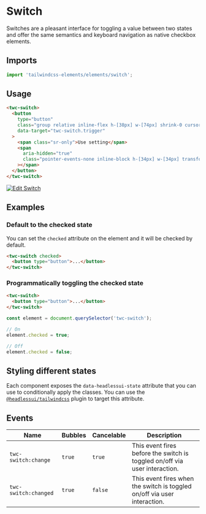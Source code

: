 # Switch

Switches are a pleasant interface for toggling a value between two states and offer the same semantics and keyboard
navigation as native checkbox elements.

## Imports

```js
import 'tailwindcss-elements/elements/switch';
```

## Usage

```html
<twc-switch>
  <button
    type="button"
    class="group relative inline-flex h-[38px] w-[74px] shrink-0 cursor-pointer rounded-full border-2 border-transparent transition-colors duration-200 ease-in-out focus:outline-none focus-visible:ring-2 focus-visible:ring-white/75 bg-indigo-50 aria-checked:bg-indigo-600"
    data-target="twc-switch.trigger"
  >
    <span class="sr-only">Use setting</span>
    <span
      aria-hidden="true"
      class="pointer-events-none inline-block h-[34px] w-[34px] transform rounded-full bg-white shadow-lg ring-0 transition duration-200 ease-in-out translate-x-0 group-aria-checked:translate-x-9"
    ></span>
  </button>
</twc-switch>
```

[![Edit Switch](https://codesandbox.io/static/img/play-codesandbox.svg)](https://codesandbox.io/p/sandbox/switch-tphw3w)

## Examples

### Default to the checked state

You can set the `checked` attribute on the element and it will be checked by default.

```html
<twc-switch checked>
  <button type="button">...</button>
</twc-switch>
```

### Programmatically toggling the checked state

```html
<twc-switch>
  <button type="button">...</button>
</twc-switch>
```

```js
const element = document.querySelector('twc-switch');

// On
element.checked = true;

// Off
element.checked = false;
```

## Styling different states

Each component exposes the `data-headlessui-state` attribute that you can use to conditionally apply the classes. You
can use the [`@headlessui/tailwindcss`](https://github.com/tailwindlabs/headlessui/tree/main/packages/%40headlessui-tailwindcss)
plugin to target this attribute.

## Events

| Name                 | Bubbles   | Cancelable | Description                                                                |
| ------               | --------- | ---------  | ------------                                                               |
| `twc-switch:change`  | `true`    | `true`     | This event fires before the switch is toggled on/off via user interaction. |
| `twc-switch:changed` | `true`    | `false`    | This event fires when the switch is toggled on/off via user interaction.   |
